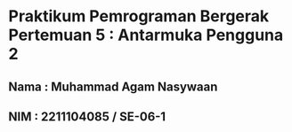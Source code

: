 # Praktikum Pemrograman Bergerak Pertemuan 5 : Antarmuka Pengguna 2
## Nama : Muhammad Agam Nasywaan
## NIM : 2211104085 / SE-06-1